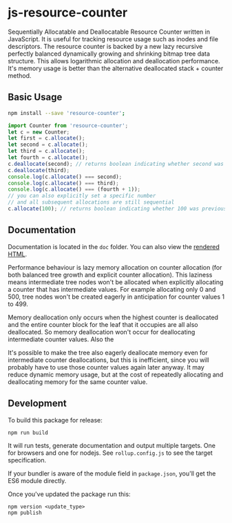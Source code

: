 # js-resource-counter

Sequentially Allocatable and Deallocatable Resource Counter written in JavaScript. It is useful for tracking resource usage such as inodes and file descriptors. The resource counter is backed by a new lazy recursive perfectly balanced dynamically growing and shrinking bitmap tree data structure. This allows logarithmic allocation and deallocation performance. It's memory usage is better than the alternative deallocated stack + counter method.

Basic Usage
------------

```sh
npm install --save 'resource-counter';
```

```js
import Counter from 'resource-counter';
let c = new Counter;
let first = c.allocate();
let second = c.allocate();
let third = c.allocate();
let fourth = c.allocate();
c.deallocate(second); // returns boolean indicating whether second was previously allocated
c.deallocate(third);
console.log(c.allocate() === second);
console.log(c.allocate() === third);
console.log(c.allocate() === (fourth + 1));
// you can also explicitly set a specific number
// and all subsequent allocations are still sequential
c.allocate(100); // returns boolean indicating whether 100 was previously unallocated
```

Documentation
--------------

Documentation is located in the `doc` folder. You can also view the [rendered HTML](https://cdn.rawgit.com/MatrixAI/js-resource-counter/ce46e973/doc/index.html).

Performance behaviour is lazy memory allocation on counter allocation (for both balanced tree growth and explicit counter allocation). This laziness means intermediate tree nodes won't be allocated when explicitly allocating a counter that has intermediate values. For example allocating only 0 and 500, tree nodes won't be created eagerly in anticipation for counter values 1 to 499.

Memory deallocation only occurs when the highest counter is deallocated and the entire counter block for the leaf that it occupies are all also deallocated. So memory deallocation won't occur for deallocating intermediate counter values. Also the

It's possible to make the tree also eagerly deallocate memory even for intermediate counter deallocations, but this is inefficient, since you will probably have to use those counter values again later anyway. It may reduce dynamic memory usage, but at the cost of repeatedly allocating and deallocating memory for the same counter value.

Development
------------

To build this package for release:

```
npm run build
```

It will run tests, generate documentation and output multiple targets. One for browsers and one for nodejs. See `rollup.config.js` to see the target specification.

If your bundler is aware of the module field in `package.json`, you'll get the ES6 module directly.

Once you've updated the package run this:

```
npm version <update_type>
npm publish
```
